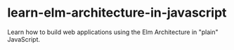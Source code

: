 # learn-elm-architecture-in-javascript
Learn how to build web applications using the Elm Architecture in "plain" JavaScript.

